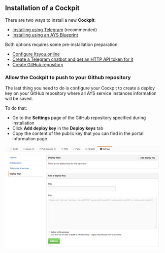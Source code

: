 ## Installation of a Cockpit

There are two ways to install a new **Cockpit**:

- [Installing using Telegram](Using-Telegram/using-Telegram.md) (recommended)
- [Installing using an AYS Blueprint](Using-Blueprint/using-blueprint.md)

Both options requires some pre-installation preparation:

- [Configure Itsyou.online](prep/Itsyou.online/Itsyou-online.md)
- [Create a Telegram chatbot and get an HTTP API token for it](prep/Telegram/Telegram.md)
- [Create GitHub repository](prep/GitHub/GitHub.md)


### Allow the Cockpit to push to your Github repository

The last thing you need to do is configure your Cockpit to create a deploy key on your GitHub repository where all AYS service instances information will be saved.

To do that:
- Go to the **Settings** page of the GitHub repository specified during installation
- Click **Add deploy key** in the **Deploy keys** tab
- Copy the content of the public key that you can find in the portal information page

![](Add-a-deply-key.png)